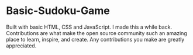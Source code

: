 # Basic-Sudoku-Game
Built with basic HTML, CSS and JavaScript.
I made this a while back. Contributions are what make the open source community such an amazing place to learn, inspire, and create. Any contributions you make are greatly appreciated.

